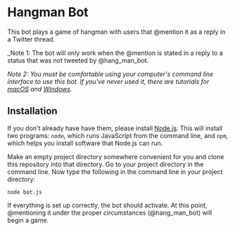 # Hangman Bot

This bot plays a game of hangman with users that @mention it as a reply in a Twitter thread.

_Note 1: The bot will only work when the @mention is stated in a reply to a status that was not tweeted by @hang_man_bot.

_Note 2: You must be comfortable using your computer's command line interface to use this bot. If you've never used it, there are tutorials for [macOS](http://blog.teamtreehouse.com/introduction-to-the-mac-os-x-command-line) and [Windows](http://www.bleepingcomputer.com/tutorials/windows-command-prompt-introduction/)._

## Installation

If you don't already have have them, please install [Node.js](http://nodejs.org/). This will install two programs: `node`, which runs JavaScript from the command line, and `npm`, which helps you install software that Node.js can run.

Make an empty project directory somewhere convenient for you and clone this repository into that directory. Go to your project directory in the command line. Now type the following in the command line in your project directory:

`node bot.js`

If everything is set up correctly, the bot should activate. At this point, @mentioning it under the proper circumstances (@hang_man_bot) will begin a game.

[twitter-mediaarts]:https://twitter.com/hashtag/mediaarts

